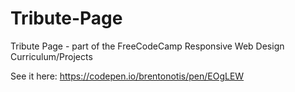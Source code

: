 # Tribute-Page
Tribute Page - part of the FreeCodeCamp Responsive Web Design Curriculum/Projects

See it here: https://codepen.io/brentonotis/pen/EOgLEW
